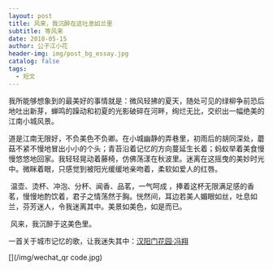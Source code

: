 ```yaml
---
layout: post
title: 风来，我沉醉在这吐息如兰里
subtitle: 等风来
date: 2018-05-15
author: 公子江小花
header-img: img/post_bg_essay.jpg
catalog: false
tags:
  - 短文
---
```


[](/img/essay1.jpg)

我所能够想象到的最美好的事情就是：微风轻拂的夏天，随处可见的绿柳争前恐后地吐出新芽，蝉鸣的躁动和初夏的光影破碎在河畔，绚烂无比，交织出一幅绝美的江南小城风景。

​ 道是江南无限好，不负美色不负卿。在小城幽静的弄巷里，初雨后的胡同深处，蘑菇不紧不慢地冒出小小的个头；青苔沿着记忆的方向蔓延生长着；蚂蚁举着美食慢慢悠悠地回家。我轻轻晃动着藤椅，仿佛荡漾在秋波里。迷离在这摇曳的美妙时光中。微眯着眼，只感觉到被阳光缓缓地亲吻着，柔软如爱人的红唇。

​ 温壶、烫杯、冲泡、分杯、闻香、品茗，一气呵成 ，捧着这杯无限满足感的香茗，慢慢地酌饮着，君子之情荡然于胸。恍然间，耳边若美人媚眼如丝，吐息如兰，芬芳迷人，令我迷离其中。美景如美色，如是而已。

​ 风来，我沉醉于这美色里。

一首关于城市记忆的歌，让我迷失其中：[汉阳门花园·冯翔](https://music.163.com/song?id=421148387)

[](/img/essay2.jpg)
[](/img/wechat_qr code.jpg)
